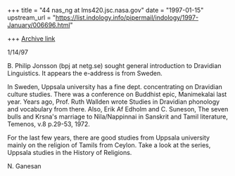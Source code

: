 +++
title = "44 nas_ng at lms420.jsc.nasa.gov"
date = "1997-01-15"
upstream_url = "https://list.indology.info/pipermail/indology/1997-January/006696.html"

+++
[Archive link](https://list.indology.info/pipermail/indology/1997-January/006696.html)


1/14/97

B. Philip Jonsson (bpj at netg.se) sought general introduction to
Dravidian Linguistics. It appears the e-address is from Sweden.

In Sweden, Uppsala university has a fine dept. concentrating
on Dravidian culture studies. There was a conference on Buddhist
epic, Manimekalai last year. Years ago, Prof. Ruth Wallden
wrote Studies in Dravidian phonology and vocabulary from
there. Also, Erik Af Edholm and C. Suneson, The seven bulls and
Krsna's marriage to Nila/Nappinnai in Sanskrit and Tamil literature,
Temenos, v.8 p.29-53, 1972.

For the last few years, there are good studies from Uppsala university
mainly on the religion of Tamils from Ceylon. Take a look at
the series, Uppsala studies in the History of Religions.

N. Ganesan





